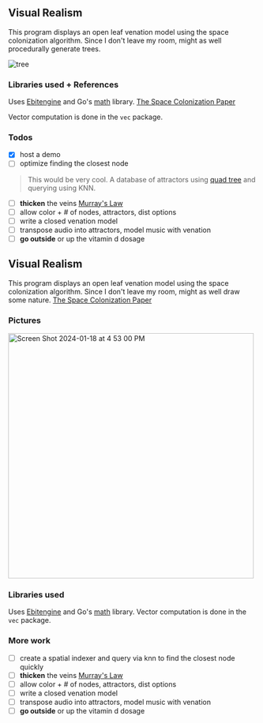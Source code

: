 ## Visual Realism

This program displays an open leaf venation model using the space colonization algorithm. Since I don't leave my room, might as well procedurally generate trees.

![tree](https://github.com/friendlymatthew/nature/assets/38759997/7acd5af8-6967-41f9-be9d-8798d78af8b7)


### Libraries used + References
Uses [Ebitengine](https://github.com/hajimehoshi/ebiten) and Go's [math](https://pkg.go.dev/math) library. 
[The Space Colonization Paper](http://algorithmicbotany.org/papers/colonization.egwnp2007.large.pdf)

Vector computation is done in the `vec` package.

### Todos
- [x] host a demo
- [ ] optimize finding the closest node
> This would be very cool. A database of attractors using [quad tree](https://www.geeksforgeeks.org/quad-tree/#) and querying using KNN.
- [ ] **thicken** the veins [Murray's Law](https://en.wikipedia.org/wiki/Murray%27s_law)
- [ ] allow color + # of nodes, attractors, dist options
- [ ] write a closed venation model
- [ ] transpose audio into attractors, model music with venation
- [ ] **go outside** or up the vitamin d dosage

## Visual Realism
This program displays an open leaf venation model using the space colonization algorithm. Since I don't leave my room, might as well draw some nature.
[The Space Colonization Paper](http://algorithmicbotany.org/papers/colonization.egwnp2007.large.pdf)

### Pictures
<img width="497" alt="Screen Shot 2024-01-18 at 4 53 00 PM" src="https://github.com/friendlymatthew/nature/assets/38759997/e746a9b0-0b28-4b10-ba9c-a08f82276932">


### Libraries used
Uses [Ebitengine](https://github.com/hajimehoshi/ebiten) and Go's [math](https://pkg.go.dev/math) library. 
Vector computation is done in the `vec` package.

### More work
- [ ] create a spatial indexer and query via knn to find the closest node quickly
- [ ] **thicken** the veins [Murray's Law](https://en.wikipedia.org/wiki/Murray%27s_law)
- [ ] allow color + # of nodes, attractors, dist options
- [ ] write a closed venation model
- [ ] transpose audio into attractors, model music with venation
- [ ] **go outside** or up the vitamin d dosage
